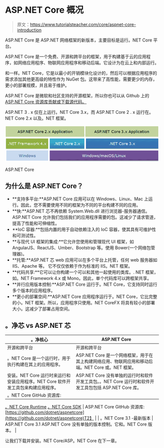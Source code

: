 # ASP.NET Core 概况

> 原文：<https://www.tutorialsteacher.com/core/aspnet-core-introduction>

ASP.NET Core 是 ASP.NET 网络框架的新版本，主要目标是运行。NET Core 平台。

ASP.NET Core 是一个免费、开源和跨平台的框架，用于构建基于云的应用程序，如网络应用程序、物联网应用程序和移动后端。它设计为在云上和内部运行。

和一样。NET Core，它是以最小的开销模块化设计的，然后可以根据应用程序的需求添加其他更高级的特性作为 NuGet 包。这带来了高性能，需要更少的内存，更小的部署规模，并且易于维护。

ASP.NET Core 是微软和社区支持的开源框架，所以你也可以从 Github 上的[ASP.NET Core 资源库贡献或下载源代码。](https://github.com/dotnet/aspnetcore)

ASP.NET 3 . x 仅在上运行。NET Core 3.x，而 ASP.NET Core 2 . x 运行在。NET Core 2.x 以及。NET 框架。

[![](img/020df3a8a24f1081c2a457bc1e698a69.png)](../../Content/images/core/aspdotnetcore-app.PNG)

ASP.NET Core



## 为什么是 ASP.NET Core？

*   **支持多平台:**ASP.NET Core 应用可以在 Windows、Linux、Mac 上运行。因此，您不需要使用不同的框架为不同的平台构建不同的应用。
*   **快:**ASP.NET 芯不再依赖 System.Web.dll 进行浏览器-服务器通信。ASP.NET Core 允许我们包括我们的应用程序需要的包。这减少了请求管道，提高了性能和可伸缩性。
*   **IoC 容器:**包括内置的用于自动依赖注入的 IoC 容器，使其具有可维护性和可测试性。
*   **与现代 UI 框架的集成:**它允许您使用和管理现代 UI 框架，如 AngularJS、ReactJS、Umber、Bootstrap 等。使用 Bower(一个网络包管理器)。
*   **托管:**ASP.NET 芯 web 应用可以在多个平台上托管，任何 web 服务器如 IIS、Apache 等。 它不仅仅依赖于作为标准的 IIS。NET 框架。
*   **代码共享:**它可以让你构建一个可以和其他一起使用的类库。. NET 框架，如。NET Framework 4.x 或 Mono。因此，单个代码库可以跨框架共享。
*   **并行应用版本控制:**ASP.NET Core 运行于。NET Core，它支持同时运行多个版本的应用程序。
*   **更小的部署空间:**ASP.NET Core 应用程序运行于。NET Core，它比完整的小。NET 框架。所以，应用程序只使用。NET CoreFX 将具有较小的部署大小。这减少了部署占用空间。

## 。净芯 vs ASP.NET 芯

| 。净核心 | ASP.NET Core |
| --- | --- |
| 开源和跨平台 | 开源和跨平台 |
| 。NET Core 是一个运行时，用于执行构建在其上的应用程序。 | ASP.NET Core 是一个网络框架，用于在其上构建网络应用、物联网应用和移动后端。NET Core 或。NET 框架。 |
| 安装。NET Core 运行时来运行和安装应用程序。NET Core 软件开发工具包来构建应用程序。 | ASP.NET Core 没有单独的运行时和软件开发工具包。。NET Core 运行时和软件开发工具包包括 ASP.NET Core 库。 |
| 。NET Core GitHub 资源库:
[。NET Core Runtime](https://github.com/dotnet/runtime)
[。NET Core SDK](https://github.com/dotnet/sdk) | ASP.NET Core GitHub 资源库:[https://github.com/dotnet/aspnetcore](https://github.com/dotnet/aspnetcore)T2】 |
| 。NET Core 3.1 -最新版本 | ASP.NET Core 3.1
ASP.NET Core 没有单独的版本控制。它和。NET Core 版本。 |

让我们下载并安装。NET Core/ASP。NET Core 在下一章。